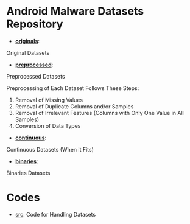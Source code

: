 # Android Malware Datasets Repository

- **[originals](https://github.com/Malware-Hunter/datasets/tree/main/originais)**:

Original Datasets

- **[preprocessed](https://github.com/Malware-Hunter/datasets/tree/main/preprocessed)**:

Preprocessed Datasets

Preprocessing of Each Dataset Follows These Steps:
1. Removal of Missing Values
2. Removal of Duplicate Columns and/or Samples
3. Removal of Irrelevant Features (Columns with Only One Value in All Samples)
4. Conversion of Data Types

- **[continuous](https://github.com/Malware-Hunter/datasets/tree/main/continuous)**:

Continuous Datasets (When it Fits)

- **[binaries](https://github.com/Malware-Hunter/datasets/tree/main/binaries)**:

Binaries Datasets

# Codes
- [src](https://github.com/Malware-Hunter/datasets/tree/main/src): Code for Handling Datasets
